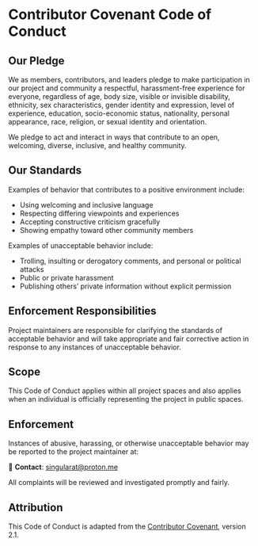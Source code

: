 # Contributor Covenant Code of Conduct

## Our Pledge

We as members, contributors, and leaders pledge to make participation in our project and community a respectful, harassment-free experience for everyone, regardless of age, body size, visible or invisible disability, ethnicity, sex characteristics, gender identity and expression, level of experience, education, socio-economic status, nationality, personal appearance, race, religion, or sexual identity and orientation.

We pledge to act and interact in ways that contribute to an open, welcoming, diverse, inclusive, and healthy community.

## Our Standards

Examples of behavior that contributes to a positive environment include:

- Using welcoming and inclusive language
- Respecting differing viewpoints and experiences
- Accepting constructive criticism gracefully
- Showing empathy toward other community members

Examples of unacceptable behavior include:

- Trolling, insulting or derogatory comments, and personal or political attacks
- Public or private harassment
- Publishing others’ private information without explicit permission

## Enforcement Responsibilities

Project maintainers are responsible for clarifying the standards of acceptable behavior and will take appropriate and fair corrective action in response to any instances of unacceptable behavior.

## Scope

This Code of Conduct applies within all project spaces and also applies when an individual is officially representing the project in public spaces.

## Enforcement

Instances of abusive, harassing, or otherwise unacceptable behavior may be reported to the project maintainer at:

📧 **Contact**: singularat@proton.me

All complaints will be reviewed and investigated promptly and fairly.

## Attribution

This Code of Conduct is adapted from the [Contributor Covenant](https://www.contributor-covenant.org), version 2.1.
